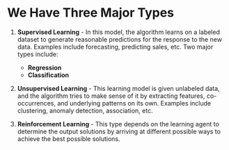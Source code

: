 # We Have Three Major Types

1. **Supervised Learning** - In this model, the algorithm learns on a labeled dataset to generate reasonable predictions for the response to the new data. Examples include forecasting, predicting sales, etc.
   Two major types include:
   - **Regression**
   - **Classification**

2. **Unsupervised Learning** - This learning model is given unlabeled data, and the algorithm tries to make sense of it by extracting features, co-occurrences, and underlying patterns on its own. Examples include clustering, anomaly detection, association, etc.

3. **Reinforcement Learning** - This type depends on the learning agent to determine the output solutions by arriving at different possible ways to achieve the best possible solutions.
